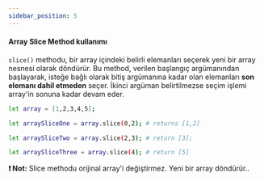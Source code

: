 ```yaml
---
sidebar_position: 5
---
```


#### Array Slice Method kullanımı

`slice()` methodu, bir array içindeki belirli elemanları seçerek yeni bir array nesnesi olarak döndürür. Bu method, verilen başlangıç argümanından başlayarak, isteğe bağlı olarak bitiş argümanına kadar olan elemanları **son elemanı dahil etmeden** seçer. İkinci argüman belirtilmezse seçim işlemi array'in sonuna kadar devam eder.

```bash
let array = [1,2,3,4,5];

let arraySliceOne = array.slice(0,2); # returns [1,2]

let arraySliceTwo = array.slice(2,3); # return [3];

let arraySliceThree = array.slice(4); # return [5]

```

**❗ Not:** Slice methodu orijinal array'i değiştirmez. Yeni bir array döndürür..
